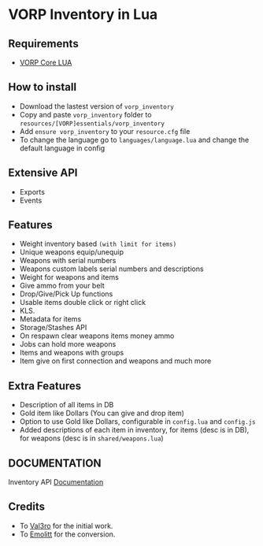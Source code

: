 # VORP Inventory in Lua

## Requirements
- [VORP Core LUA](https://github.com/VORPCORE/vorp_core-lua)

## How to install
- Download the lastest version of `vorp_inventory`
- Copy and paste `vorp_inventory` folder to `resources/[VORP]essentials/vorp_inventory`
- Add `ensure vorp_inventory` to your `resource.cfg` file
- To change the language go to `languages/language.lua` and change the default language in config

## Extensive API
- Exports
- Events

## Features
- Weight inventory based `(with limit for items)`
- Unique weapons equip/unequip
- Weapons with serial numbers
- Weapons custom labels serial numbers and descriptions
- Weight for weapons and items
- Give ammo from your belt
- Drop/Give/Pick Up functions
- Usable items double click or right click
- KLS.
- Metadata for items
- Storage/Stashes API
- On respawn clear weapons items money ammo
- Jobs can hold more weapons
- Items and weapons with groups
- Item give on first connection and weapons and much more

## Extra Features
- Description of all items in DB
- Gold item like Dollars (You can give and drop item)
- Option to use Gold like Dollars, configurable in `config.lua` and `config.js`
- Added descriptions of each item in inventory, for items (desc is in DB), for weapons (desc is in `shared/weapons.lua`)

## DOCUMENTATION
Inventory API [Documentation](https://docs.vorp-core.com/api-reference/inventory)

## Credits
- To [Val3ro](https://github.com/Val3ro) for the initial work.
- To [Emolitt](https://github.com/RomainJolidon) for the conversion.

